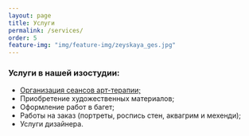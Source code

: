 ```yaml
---
layout: page
title: Услуги
permalink: /services/
order: 5
feature-img: "img/feature-img/zeyskaya_ges.jpg"
---
```

<h3>Услуги в нашей изостудии:</h3>
<ul>
  <li><a href="/art-therapy/">Организация сеансов арт-терапии;</a></li>
  <li>Приобретение художественных материалов;</li>
  <li>Оформление работ в багет;</li>
  <li>Работы на заказ (портреты, роспись стен, аквагрим и мехенди);</li>
  <li>Услуги дизайнера.</li>
</ul>
